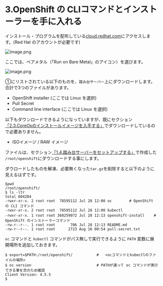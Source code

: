 # 3.OpenShift の CLIコマンドとインストーラーを手に入れる

インストール・プログラムを配布している[cloud.redhat.com](https://cloud.redhat.com/openshift/install)にアクセスします。(Red Hat のアカウントが必要です)

![image.png](https://qiita-image-store.s3.ap-northeast-1.amazonaws.com/0/99425/09d9115d-d92a-78de-db94-52c6b169c0d3.png)


ここでは、ベアメタル（「Run on Bare Metal」のアイコン）を選びます。

![image.png](https://qiita-image-store.s3.ap-northeast-1.amazonaws.com/0/99425/60146d97-09cf-ffd7-9a64-06ec32f0731b.png)


①にリストされている以下のものを、`踏み台サーバー`上にダウンロードします。合計で3つのファイルがあります。
- OpenShift installer (ここでは Linux を選択)
- Pull Secret
- Command line interface (ここでは Linux を選択)

以下もダウンロードできるようになっていますが、既にセクション[「2.3.CoreOsのインストールイメージを入手する」](#23coreosのインストールイメージを入手する)でダウンロードしているので必要ありません。
- ISOイメージ / RAW イメージ 


ファイルは、セクション[「1.4.踏み台サーバーをセットアップする」](#14踏み台サーバーをセットアップする)で作成した `/root/openshift`にダウンロードする事にします。

ダウロードしたものを解凍、必要無くなった`tar.gz`を削除すると以下のように見えるはずです。

```
$pwd
/root/openshift/
$ ls -ltr
total 604284
-rwxr-xr-x. 2 root root  78595112 Jul 28 12:00 oc        # OpenShift の CLI コマンド
-rwxr-xr-x. 2 root root  78595112 Jul 28 12:00 kubectl
-rwxr-xr-x. 1 root root 368259072 Jul 28 12:13 openshift-install　　 # OpenShift のインストーラーコマンド
-rw-r--r--. 1 root root       706 Jul 28 12:13 README.md
-rw-r--r--. 1 root root      2723 Aug 16 00:54 pull-secret.txt
```

`oc` コマンドと `kubectl` コマンドがパス無しで実行できるように `PATH` 変数に展開場所を追加しておきます。

```
$ export=$PATH:/root/openshift/           #   <ocコマンドとkubectlのファイルの場所>
$ oc version                              # PATHが通って oc コマンドが実行できる事を念のため確認
Client Version: 4.5.5
$
```
